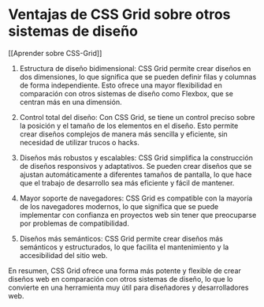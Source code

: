 # Ventajas de CSS Grid sobre otros sistemas de diseño

[[Aprender sobre CSS-Grid]]

1. Estructura de diseño bidimensional: CSS Grid permite crear diseños en dos dimensiones, lo que significa que se pueden definir filas y columnas de forma independiente. Esto ofrece una mayor flexibilidad en comparación con otros sistemas de diseño como Flexbox, que se centran más en una dimensión.

2. Control total del diseño: Con CSS Grid, se tiene un control preciso sobre la posición y el tamaño de los elementos en el diseño. Esto permite crear diseños complejos de manera más sencilla y eficiente, sin necesidad de utilizar trucos o hacks.

3. Diseños más robustos y escalables: CSS Grid simplifica la construcción de diseños responsivos y adaptativos. Se pueden crear diseños que se ajustan automáticamente a diferentes tamaños de pantalla, lo que hace que el trabajo de desarrollo sea más eficiente y fácil de mantener.

4. Mayor soporte de navegadores: CSS Grid es compatible con la mayoría de los navegadores modernos, lo que significa que se puede implementar con confianza en proyectos web sin tener que preocuparse por problemas de compatibilidad.

5. Diseños más semánticos: CSS Grid permite crear diseños más semánticos y estructurados, lo que facilita el mantenimiento y la accesibilidad del sitio web.

En resumen, CSS Grid ofrece una forma más potente y flexible de crear diseños web en comparación con otros sistemas de diseño, lo que lo convierte en una herramienta muy útil para diseñadores y desarrolladores web.
